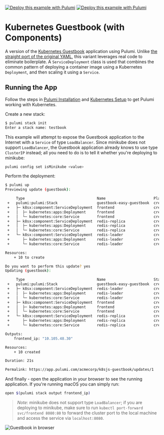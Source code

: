 [![Deploy this example with Pulumi](https://www.pulumi.com/images/deploy-with-pulumi/dark.svg)](https://app.pulumi.com/new?template=https://github.com/pulumi/examples/blob/master/kubernetes-py-guestbook/components/README.md#gh-light-mode-only)
[![Deploy this example with Pulumi](https://get.pulumi.com/new/button-light.svg)](https://app.pulumi.com/new?template=https://github.com/pulumi/examples/blob/master/kubernetes-py-guestbook/components/README.md#gh-dark-mode-only)

# Kubernetes Guestbook (with Components)

A version of the [Kubernetes Guestbook](https://kubernetes.io/docs/tutorials/stateless-application/guestbook/)
application using Pulumi. Unlike [the straight port of the original YAML](../simple), this variant
leverages real code to eliminate boilerplate. A `ServiceDeployment` class is used that combines the common pattern
of deploying a container image using a Kubernetes `Deployment`, and then scaling it using a `Service`.

## Running the App

Follow the steps in [Pulumi Installation](https://www.pulumi.com/docs/get-started/install/) and [Kubernetes Setup](https://www.pulumi.com/docs/intro/cloud-providers/kubernetes/setup/) to get Pulumi working with Kubernetes.

Create a new stack:

```sh
$ pulumi stack init
Enter a stack name: testbook
```

This example will attempt to expose the Guestbook application to the Internet with a `Service` of
type `LoadBalancer`. Since minikube does not support `LoadBalancer`, the Guestbook application
already knows to use type `ClusterIP` instead; all you need to do is to tell it whether you're
deploying to minikube:

```sh
pulumi config set isMinikube <value>
```

Perform the deployment:

```sh
$ pulumi up
Previewing update (guestbook):

     Type                                 Name                      Plan
 +   pulumi:pulumi:Stack                  guestbook-easy-guestbook  create
 +   ├─ k8sx:component:ServiceDeployment  frontend                  create
 +   │  ├─ kubernetes:apps:Deployment     frontend                  create
 +   │  └─ kubernetes:core:Service        frontend                  create
 +   ├─ k8sx:component:ServiceDeployment  redis-replica             create
 +   │  ├─ kubernetes:apps:Deployment     redis-replica             create
 +   │  └─ kubernetes:core:Service        redis-replica             create
 +   └─ k8sx:component:ServiceDeployment  redis-leader              create
 +      ├─ kubernetes:apps:Deployment     redis-leader              create
 +      └─ kubernetes:core:Service        redis-leader              create

Resources:
    + 10 to create

Do you want to perform this update? yes
Updating (guestbook):

     Type                                 Name                      Status
 +   pulumi:pulumi:Stack                  guestbook-easy-guestbook  created
 +   ├─ k8sx:component:ServiceDeployment  redis-leader              created
 +   │  ├─ kubernetes:apps:Deployment     redis-leader              created
 +   │  └─ kubernetes:core:Service        redis-leader              created
 +   ├─ k8sx:component:ServiceDeployment  frontend                  created
 +   │  ├─ kubernetes:apps:Deployment     frontend                  created
 +   │  └─ kubernetes:core:Service        frontend                  created
 +   └─ k8sx:component:ServiceDeployment  redis-replica             created
 +      ├─ kubernetes:apps:Deployment     redis-replica             created
 +      └─ kubernetes:core:Service        redis-replica             created

Outputs:
    frontend_ip: "10.105.48.30"

Resources:
    + 10 created

Duration: 21s

Permalink: https://app.pulumi.com/acmecorp/k8sjs-guestbook/updates/1
```

And finally - open the application in your browser to see the running application. If you're running
macOS you can simply run:

```sh
open $(pulumi stack output frontend_ip)
```

> _Note_: minikube does not support type `LoadBalancer`; if you are deploying to minikube, make sure
> to run `kubectl port-forward svc/frontend 8080:80` to forward the cluster port to the local
> machine and access the service via `localhost:8080`.

![Guestbook in browser](./imgs/guestbook.png)
